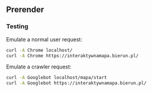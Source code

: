 ## Prerender

### Testing
Emulate a normal user request:
```bash
curl -A Chrome localhost/
curl -A Chrome https://interaktywnamapa.bierun.pl/
```

Emulate a crawler request:
```bash
curl -A Googlebot localhost/mapa/start
curl -A Googlebot https://interaktywnamapa.bierun.pl/

```
